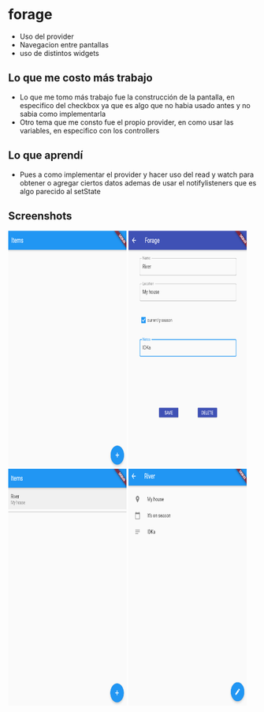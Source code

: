 # forage

- Uso del provider
- Navegacion entre pantallas
- uso de distintos widgets

## Lo que me costo más trabajo

- Lo que me tomo más trabajo fue la construcción de la pantalla, en especifico del checkbox ya que
es algo que no habia usado antes y no sabia como implementarla
- Otro tema que me consto fue el propio provider, en como usar las variables, en especifico con los controllers

## Lo que aprendí

- Pues a como implementar el provider y hacer uso del read y watch para obtener o agregar ciertos datos
ademas de usar el notifylisteners que es algo parecido al setState

## Screenshots 
<img src = "screenshots/SS0.PNG" width="240" height="480">
<img src = "screenshots/SS1.PNG" width="240" height="480">
<img src = "screenshots/SS2.PNG" width="240" height="480">
<img src = "screenshots/SS3.PNG" width="240" height="480">
